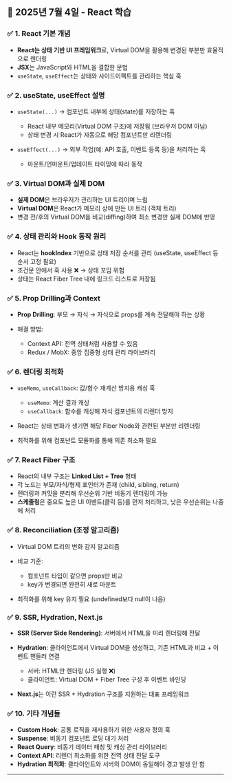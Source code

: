 ## 📆 2025년 7월 4일 - React 학습

### ✅ 1. React 기본 개념

* **React는 상태 기반 UI 프레임워크**로, Virtual DOM을 활용해 변경된 부분만 효율적으로 렌더링
* **JSX**는 JavaScript와 HTML을 결합한 문법
* `useState`, `useEffect`는 상태와 사이드이펙트를 관리하는 핵심 훅

### ✅ 2. useState, useEffect 설명

* `useState(...)` → 컴포넌트 내부에 상태(state)를 저장하는 훅

  * React 내부 메모리(Virtual DOM 구조)에 저장됨 (브라우저 DOM 아님)
  * 상태 변경 시 React가 자동으로 해당 컴포넌트만 리렌더링
* `useEffect(...)` → 외부 작업(예: API 호출, 이벤트 등록 등)을 처리하는 훅

  * 마운트/언마운트/업데이트 타이밍에 따라 동작

### ✅ 3. Virtual DOM과 실제 DOM

* **실제 DOM**은 브라우저가 관리하는 UI 트리이며 느림
* **Virtual DOM**은 React가 메모리 상에 만든 UI 트리 (객체 트리)
* 변경 전/후의 Virtual DOM을 비교(diffing)하여 최소 변경만 실제 DOM에 반영

### ✅ 4. 상태 관리와 Hook 동작 원리

* React는 **hookIndex** 기반으로 상태 저장 순서를 관리 (useState, useEffect 등 순서 고정 필요)
* 조건문 안에서 훅 사용 ❌ → 상태 꼬임 위험
* 상태는 React Fiber Tree 내에 링크드 리스트로 저장됨

### ✅ 5. Prop Drilling과 Context

* **Prop Drilling**: 부모 → 자식 → 자식으로 props를 계속 전달해야 하는 상황
* 해결 방법:

  * Context API: 전역 상태처럼 사용할 수 있음
  * Redux / MobX: 중앙 집중형 상태 관리 라이브러리

### ✅ 6. 렌더링 최적화

* `useMemo`, `useCallback`: 값/함수 재계산 방지용 캐싱 훅

  * `useMemo`: 계산 결과 캐싱
  * `useCallback`: 함수를 캐싱해 자식 컴포넌트의 리렌더 방지
* React는 상태 변화가 생기면 해당 Fiber Node와 관련된 부분만 리렌더링
* 최적화를 위해 컴포넌트 모듈화를 통해 의존 최소화 필요

### ✅ 7. React Fiber 구조

* React의 내부 구조는 **Linked List + Tree** 형태
* 각 노드는 부모/자식/형제 포인터가 존재 (child, sibling, return)
* 렌더링과 커밋을 분리해 우선순위 기반 비동기 렌더링이 가능
* **스케줄링**은 중요도 높은 UI 이벤트(클릭 등)를 먼저 처리하고, 낮은 우선순위는 나중에 처리

### ✅ 8. Reconciliation (조정 알고리즘)

* Virtual DOM 트리의 변화 감지 알고리즘
* 비교 기준:

  * 컴포넌트 타입이 같으면 props만 비교
  * key가 변경되면 완전히 새로 마운트
* 최적화를 위해 key 유지 필요 (undefined보다 null이 나음)

### ✅ 9. SSR, Hydration, Next.js

* **SSR (Server Side Rendering)**: 서버에서 HTML을 미리 렌더링해 전달
* **Hydration**: 클라이언트에서 Virtual DOM을 생성하고, 기존 HTML과 비교 + 이벤트 핸들러 연결

  * 서버: HTML만 렌더링 (JS 실행 ❌)
  * 클라이언트: Virtual DOM + Fiber Tree 구성 후 이벤트 바인딩
* **Next.js**는 이런 SSR + Hydration 구조를 지원하는 대표 프레임워크

### ✅ 10. 기타 개념들

* **Custom Hook**: 공통 로직을 재사용하기 위한 사용자 정의 훅
* **Suspense**: 비동기 컴포넌트 로딩 대기 처리
* **React Query**: 비동기 데이터 패칭 및 캐싱 관리 라이브러리
* **Context API**: 리렌더 최소화를 위한 전역 상태 전달 도구
* **Hydration 최적화**: 클라이언트와 서버의 DOM이 동일해야 경고 발생 안 함

---
